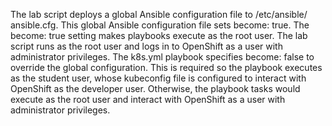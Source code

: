 The lab script deploys a global Ansible configuration file to /etc/ansible/
ansible.cfg. This global Ansible configuration file sets become: true. The
become: true setting makes playbooks execute as the root user. The lab
script runs as the root user and logs in to OpenShift as a user with administrator
privileges.
The k8s.yml playbook specifies become: false to override the global
configuration. This is required so the playbook executes as the student user,
whose kubeconfig file is configured to interact with OpenShift as the developer
user. Otherwise, the playbook tasks would execute as the root user and interact
with OpenShift as a user with administrator privileges.
